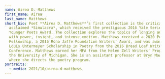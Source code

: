 ```yaml
---
name: Airea D. Matthews
first_name: Airea
last_name: Matthews
short_bio: Poet **Airea D. Matthews**’s first collection is the critically
  acclaimed *Simulacra*, which received the prestigious 2016 Yale Series of
  Younger Poets Award. The collection explores the topics of longing and desire
  with power, insight, and intense emotion. Matthews received a 2020 Pew
  Fellowship, a 2016 Rona Jaffe Foundation Writers’ Award, and was awarded the
  Louis Untermeyer Scholarship in Poetry from the 2016 Bread Loaf Writers’
  Conference. Matthews earned her MFA from the Helen Zell Writers’ Program at
  the University of Michigan. She is an assistant professor at Bryn Mawr College
  where she directs the poetry program.
portraits:
  - media: 2021/10/airea-d-matthews
---
```


